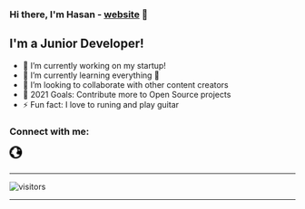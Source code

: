 ### Hi there, I'm Hasan - [website] 👋

## I'm a Junior Developer!
- 🔭 I’m currently working on my startup!
- 🌱 I’m currently learning everything 🤣
- 👯 I’m looking to collaborate with other content creators
- 🥅 2021 Goals: Contribute more to Open Source projects
- ⚡ Fun fact: I love to runing and play guitar

### Connect with me:

[<img align="left" alt="" width="22px" src="https://raw.githubusercontent.com/iconic/open-iconic/master/svg/globe.svg" />][website]
[<img align="left" alt="" width="22px" src="https://cdn.jsdelivr.net/npm/simple-icons@3.4.0/icons/facebook.svg" />][facebook]
[<img align="left" alt="" width="22px" src="https://cdn.jsdelivr.net/npm/simple-icons@v3/icons/linkedin.svg" />][linkedin]

<br />
<br />

---

 ![visitors](https://visitor-badge.laobi.icu/badge?page_id=hasanlee.hasanlee)

---

[website]: https://hasanli.info
[facebook]: https://www.facebook.com/hhesen
[linkedin]: https://www.linkedin.com/in/hasanli-hasan
[github]: https://github.com/hasanlee
